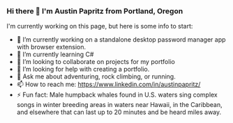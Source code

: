 ### Hi there 👋 I'm Austin Papritz from Portland, Oregon

I'm currently working on this page, but here is some info to start:


- 🔭 I’m currently working on a standalone desktop password manager app with browser extension.
- 🌱 I’m currently learning C#
- 👯 I’m looking to collaborate on projects for my portfolio
- 🤔 I’m looking for help with creating a portfolio.
- 💬 Ask me about adventuring, rock climbing, or running.
- 📫 How to reach me: https://www.linkedin.com/in/austinpapritz/
- ⚡ Fun fact: Male humpback whales found in U.S. waters sing complex songs in winter breeding areas in waters near Hawaii, in the Caribbean, and elsewhere that can last up to 20 minutes and be heard miles away.
